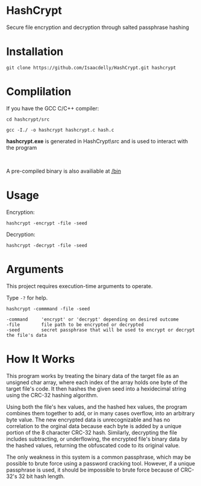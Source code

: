 # HashCrypt

Secure file encryption and decryption through salted passphrase hashing

#

# Installation

```
git clone https://github.com/Isaacdelly/HashCrypt.git hashcrypt
```

#

# Complilation

If you have the GCC C/C++ compiler:

```
cd hashcrypt/src

gcc -I./ -o hashcrypt hashcrypt.c hash.c
``` 

<b>hashcrypt.exe</b> is generated in HashCrypt\src and is used to interact with the program

<br/>

A pre-compiled binary is also availiable at <a href="https://github.com/Isaacdelly/HashCrypt/tree/master/bin" target="_blank">/bin</a>

#

# Usage

Encryption: 

```
hashcrypt -encrypt -file -seed
```

Decryption: 

```
hashcrypt -decrypt -file -seed
```

#

# Arguments

This project requires execution-time arguments to operate.

Type `-?` for help.

```
hashcrypt -commmand -file -seed

-command     'encrypt' or 'decrypt' depending on desired outcome
-file        file path to be encrypted or decrypted
-seed        secret passphrase that will be used to encrypt or decrypt the file's data
```

#

# How It Works

This program works by treating the binary data of the target file as an unsigned char array, where each index of the array holds one byte of the target file's code. It then hashes the given seed into a hexidecimal string using the CRC-32 hashing algorithm.

Using both the file's hex values, and the hashed hex values, the program combines them together to add, or in many cases overflow, into an arbitrary byte value. The new encrypted data is unrecognizable and has no correlation to the orginal data because each byte is added by a unique portion of the 8 character CRC-32 hash. Similarly, decrypting the file includes subtracting, or underflowing, the encrypted file's binary data by the hashed values, returning the obfuscated code to its original value.

The only weakness in this system is a common passphrase, which may be possible to brute force using a password cracking tool. However, if a unique passphrase is used, it should be impossible to brute force because of CRC-32's 32 bit hash length.

#
